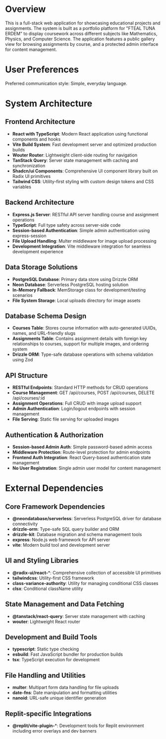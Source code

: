 # Overview

This is a full-stack web application for showcasing educational projects and assignments. The system is built as a portfolio platform for "FTEAL TUNA ERDEM" to display coursework across different subjects like Mathematics, Physics, and Computer Science. The application features a public gallery view for browsing assignments by course, and a protected admin interface for content management.

# User Preferences

Preferred communication style: Simple, everyday language.

# System Architecture

## Frontend Architecture
- **React with TypeScript**: Modern React application using functional components and hooks
- **Vite Build System**: Fast development server and optimized production builds
- **Wouter Router**: Lightweight client-side routing for navigation
- **TanStack Query**: Server state management with caching and synchronization
- **Shadcn/ui Components**: Comprehensive UI component library built on Radix UI primitives
- **Tailwind CSS**: Utility-first styling with custom design tokens and CSS variables

## Backend Architecture
- **Express.js Server**: RESTful API server handling course and assignment operations
- **TypeScript**: Full type safety across server-side code
- **Session-based Authentication**: Simple admin authentication using express-session
- **File Upload Handling**: Multer middleware for image upload processing
- **Development Integration**: Vite middleware integration for seamless development experience

## Data Storage Solutions
- **PostgreSQL Database**: Primary data store using Drizzle ORM
- **Neon Database**: Serverless PostgreSQL hosting solution
- **In-Memory Fallback**: MemStorage class for development/testing scenarios
- **File System Storage**: Local uploads directory for image assets

## Database Schema Design
- **Courses Table**: Stores course information with auto-generated UUIDs, names, and URL-friendly slugs
- **Assignments Table**: Contains assignment details with foreign key relationships to courses, support for multiple images, and ordering system
- **Drizzle ORM**: Type-safe database operations with schema validation using Zod

## API Structure
- **RESTful Endpoints**: Standard HTTP methods for CRUD operations
- **Course Management**: GET /api/courses, POST /api/courses, DELETE /api/courses/:id
- **Assignment Operations**: Full CRUD with image upload support
- **Admin Authentication**: Login/logout endpoints with session management
- **File Serving**: Static file serving for uploaded images

## Authentication & Authorization
- **Session-based Admin Auth**: Simple password-based admin access
- **Middleware Protection**: Route-level protection for admin endpoints
- **Frontend Auth Integration**: React Query-based authentication state management
- **No User Registration**: Single admin user model for content management

# External Dependencies

## Core Framework Dependencies
- **@neondatabase/serverless**: Serverless PostgreSQL driver for database connectivity
- **drizzle-orm**: Type-safe SQL query builder and ORM
- **drizzle-kit**: Database migration and schema management tools
- **express**: Node.js web framework for API server
- **vite**: Modern build tool and development server

## UI and Styling Libraries
- **@radix-ui/react-***: Comprehensive collection of accessible UI primitives
- **tailwindcss**: Utility-first CSS framework
- **class-variance-authority**: Utility for managing conditional CSS classes
- **clsx**: Conditional className utility

## State Management and Data Fetching
- **@tanstack/react-query**: Server state management with caching
- **wouter**: Lightweight React router

## Development and Build Tools
- **typescript**: Static type checking
- **esbuild**: Fast JavaScript bundler for production builds
- **tsx**: TypeScript execution for development

## File Handling and Utilities
- **multer**: Multipart form data handling for file uploads
- **date-fns**: Date manipulation and formatting utilities
- **nanoid**: URL-safe unique identifier generation

## Replit-specific Integrations
- **@replit/vite-plugin-***: Development tools for Replit environment including error overlays and dev banners
